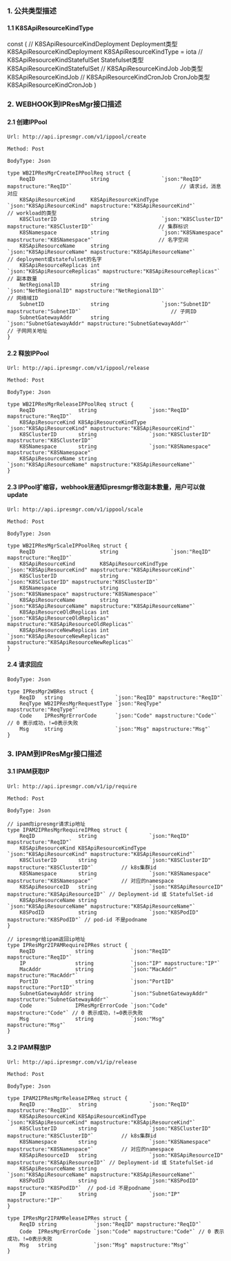 ### 1. 公共类型描述

#### 1.1 K8SApiResourceKindType
const (
	// K8SApiResourceKindDeployment Deployment类型
	K8SApiResourceKindDeployment K8SApiResourceKindType = iota
	// K8SApiResourceKindStatefulSet Statefulset类型
	K8SApiResourceKindStatefulSet
	// K8SApiResourceKindJob Job类型
	K8SApiResourceKindJob
	// K8SApiResourceKindCronJob CronJob类型
	K8SApiResourceKindCronJob
)

### 2. WEBHOOK到IPResMgr接口描述

#### 2.1 创建IPPool

`Url: http://api.ipresmgr.com/v1/ippool/create`

`Method: Post`

`BodyType: Json`
```
type WB2IPResMgrCreateIPPoolReq struct {
	ReqID                  string                 `json:"ReqID" mapstructure:"ReqID"`                                   // 请求id，消息对应
	K8SApiResourceKind     K8SApiResourceKindType `json:"K8SApiResourceKind" mapstructure:"K8SApiResourceKind"`         // workload的类型
	K8SClusterID           string                 `json:"K8SClusterID" mapstructure:"K8SClusterID"`                     // 集群标识
	K8SNamespace           string                 `json:"K8SNamespace" mapstructure:"K8SNamespace"`                     // 名字空间
	K8SApiResourceName     string                 `json:"K8SApiResourceName" mapstructure:"K8SApiResourceName"`         // deployment或statefulset的名字
	K8SApiResourceReplicas int                    `json:"K8SApiResourceReplicas" mapstructure:"K8SApiResourceReplicas"` // 副本数量
	NetRegionalID          string                 `json:"NetRegionalID" mapstructure:"NetRegionalID"`                   // 网络域ID
	SubnetID               string                 `json:"SubnetID" mapstructure:"SubnetID"`                             // 子网ID
	SubnetGatewayAddr      string                 `json:"SubnetGatewayAddr" mapstructure:"SubnetGatewayAddr"`           // 子网网关地址
}
```

#### 2.2 释放IPPool

`Url: http://api.ipresmgr.com/v1/ippool/release`

`Method: Post`

`BodyType: Json`
```
type WB2IPResMgrReleaseIPPoolReq struct {
	ReqID              string                 `json:"ReqID" mapstructure:"ReqID"`
	K8SApiResourceKind K8SApiResourceKindType `json:"K8SApiResourceKind" mapstructure:"K8SApiResourceKind"`
	K8SClusterID       string                 `json:"K8SClusterID" mapstructure:"K8SClusterID"`
	K8SNamespace       string                 `json:"K8SNamespace" mapstructure:"K8SNamespace"`
	K8SApiResourceName string                 `json:"K8SApiResourceName" mapstructure:"K8SApiResourceName"`
}
```

#### 2.3 IPPool扩缩容，webhook层通知ipresmgr修改副本数量，用户可以做update

`Url: http://api.ipresmgr.com/v1/ippool/scale`

`Method: Post`

`BodyType: Json`
```
type WB2IPResMgrScaleIPPoolReq struct {
	ReqID                     string                 `json:"ReqID" mapstructure:"ReqID"`
	K8SApiResourceKind        K8SApiResourceKindType `json:"K8SApiResourceKind" mapstructure:"K8SApiResourceKind"`
	K8SClusterID              string                 `json:"K8SClusterID" mapstructure:"K8SClusterID"`
	K8SNamespace              string                 `json:"K8SNamespace" mapstructure:"K8SNamespace"`
	K8SApiResourceName        string                 `json:"K8SApiResourceName" mapstructure:"K8SApiResourceName"`
	K8SApiResourceOldReplicas int                    `json:"K8SApiResourceOldReplicas" mapstructure:"K8SApiResourceOldReplicas"`
	K8SApiResourceNewReplicas int                    `json:"K8SApiResourceNewReplicas" mapstructure:"K8SApiResourceNewReplicas"`
}
```

#### 2.4 请求回应

`BodyType: Json`
```
type IPResMgr2WBRes struct {
	ReqID   string                 `json:"ReqID" mapstructure:"ReqID"`
	ReqType WB2IPResMgrRequestType `json:"ReqType" mapstructure:"ReqType"`
	Code    IPResMgrErrorCode      `json:"Code" mapstructure:"Code"` // 0 表示成功，!=0表示失败
	Msg     string                 `json:"Msg" mapstructure:"Msg"`
}
```

### 3. IPAM到IPResMgr接口描述

#### 3.1 IPAM获取IP

`Url: http://api.ipresmgr.com/v1/ip/require`

`Method: Post`

`BodyType: Json`
```
// ipam向ipresmgr请求ip地址
type IPAM2IPResMgrRequireIPReq struct {
	ReqID              string                 `json:"ReqID" mapstructure:"ReqID"`
	K8SApiResourceKind K8SApiResourceKindType `json:"K8SApiResourceKind" mapstructure:"K8SApiResourceKind"`
	K8SClusterID       string                 `json:"K8SClusterID" mapstructure:"K8SClusterID"`         // k8s集群id
	K8SNamespace       string                 `json:"K8SNamespace" mapstructure:"K8SNamespace"`         // 对应的namespace
	K8SApiResourceID   string                 `json:"K8SApiResourceID" mapstructure:"K8SApiResourceID"` // Deployment-id 或 StatefulSet-id
	K8SApiResourceName string                 `json:"K8SApiResourceName" mapstructure:"K8SApiResourceName"`
	K8SPodID           string                 `json:"K8SPodID" mapstructure:"K8SPodID"` // pod-id 不是podname
}

// ipresmgr给ipam返回ip地址
type IPResMgr2IPAMRequireIPRes struct {
	ReqID             string            `json:"ReqID" mapstructure:"ReqID"`
	IP                string            `json:"IP" mapstructure:"IP"`
	MacAddr           string            `json:"MacAddr" mapstructure:"MacAddr"`
	PortID            string            `json:"PortID" mapstructure:"PortID"`
	SubnetGatewayAddr string            `json:"SubnetGatewayAddr" mapstructure:"SubnetGatewayAddr"`
	Code              IPResMgrErrorCode `json:"Code" mapstructure:"Code"` // 0 表示成功，!=0表示失败
	Msg               string            `json:"Msg" mapstructure:"Msg"`
}
```

#### 3.2 IPAM释放IP
`Url: http://api.ipresmgr.com/v1/ip/release`

`Method: Post`

`BodyType: Json`
```
type IPAM2IPResMgrReleaseIPReq struct {
	ReqID              string                 `json:"ReqID" mapstructure:"ReqID"`
	K8SApiResourceKind K8SApiResourceKindType `json:"K8SApiResourceKind" mapstructure:"K8SApiResourceKind"`
	K8SClusterID       string                 `json:"K8SClusterID" mapstructure:"K8SClusterID"`         // k8s集群id
	K8SNamespace       string                 `json:"K8SNamespace" mapstructure:"K8SNamespace"`         // 对应的namespace
	K8SApiResourceID   string                 `json:"K8SApiResourceID" mapstructure:"K8SApiResourceID"` // Deployment-id 或 StatefulSet-id
	K8SApiResourceName string                 `json:"K8SApiResourceName" mapstructure:"K8SApiResourceName"`
	K8SPodID           string                 `json:"K8SPodID" mapstructure:"K8SPodID"`  // pod-id 不是podname
	IP                 string                 `json:"IP" mapstructure:"IP"`
}

type IPResMgr2IPAMReleaseIPRes struct {
	ReqID string            `json:"ReqID" mapstructure:"ReqID"`
	Code  IPResMgrErrorCode `json:"Code" mapstructure:"Code"` // 0 表示成功，!=0表示失败
	Msg   string            `json:"Msg" mapstructure:"Msg"`
}
```
